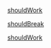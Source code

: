 [shouldWork](https://breck7.github.io/linktest/#shouldWork)

[shouldBreak](/foobar/foo/#shouldBreak)

[shouldWork](https://github.com)
